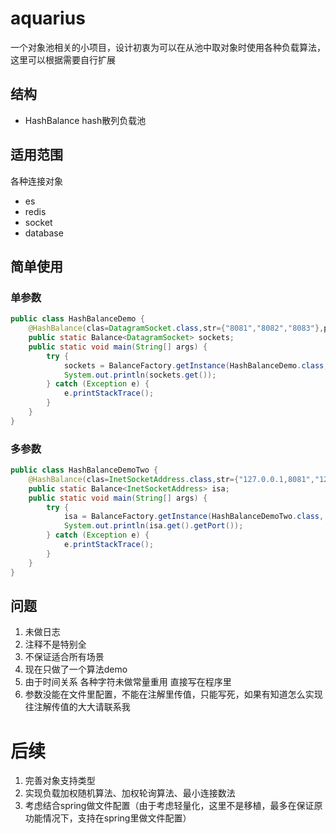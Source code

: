 # aquarius
一个对象池相关的小项目，设计初衷为可以在从池中取对象时使用各种负载算法，这里可以根据需要自行扩展  
## 结构
* HashBalance  hash散列负载池  
## 适用范围
各种连接对象  
* es
* redis
* socket
* database

## 简单使用

### 单参数
```Java
public class HashBalanceDemo {
	@HashBalance(clas=DatagramSocket.class,str={"8081","8082","8083"},paramType={int.class})
	public static Balance<DatagramSocket> sockets;
	public static void main(String[] args) {
		try {
			sockets = BalanceFactory.getInstance(HashBalanceDemo.class, "sockets");
			System.out.println(sockets.get());
		} catch (Exception e) {
			e.printStackTrace();
		}
	}
}
```

### 多参数
```Java
public class HashBalanceDemoTwo {
	@HashBalance(clas=InetSocketAddress.class,str={"127.0.0.1,8081","127.0.0.1,8082","127.0.0.1,8083"},paramType={String.class,int.class})
	public static Balance<InetSocketAddress> isa;
	public static void main(String[] args) {
		try {
			isa = BalanceFactory.getInstance(HashBalanceDemoTwo.class, "isa");
			System.out.println(isa.get().getPort());
		} catch (Exception e) {
			e.printStackTrace();
		}
	}
}
```

## 问题
1. 未做日志
2. 注释不是特别全
3. 不保证适合所有场景
4. 现在只做了一个算法demo
5. 由于时间关系 各种字符未做常量重用 直接写在程序里
6. 参数没能在文件里配置，不能在注解里传值，只能写死，如果有知道怎么实现往注解传值的大大请联系我

# 后续
1. 完善对象支持类型
2. 实现负载加权随机算法、加权轮询算法、最小连接数法
3. 考虑结合spring做文件配置（由于考虑轻量化，这里不是移植，最多在保证原功能情况下，支持在spring里做文件配置）
